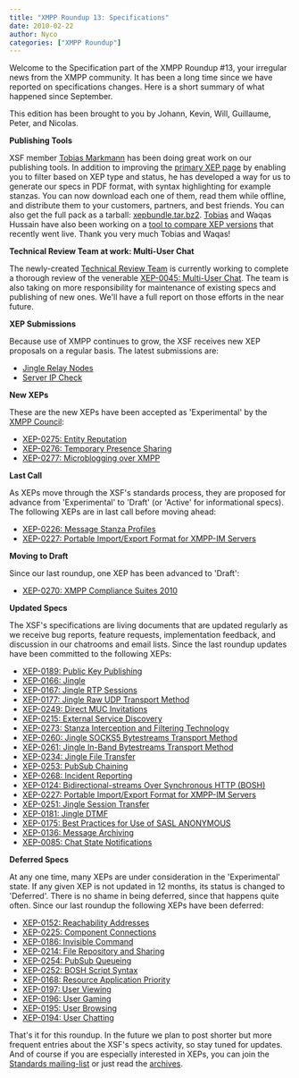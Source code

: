 ```yaml
---
title: "XMPP Roundup 13: Specifications"
date: 2010-02-22
author: Nyco
categories: ["XMPP Roundup"]
---
```


Welcome to the Specification part of the XMPP Roundup \#13, your irregular news from the XMPP community. It has been a long time since we have reported on specifications changes. Here is a short summary of what happened since September.

This edition has been brought to you by Johann, Kevin, Will, Guillaume, Peter, and Nicolas.

**Publishing Tools**

XSF member [Tobias Markmann](http://ayena.de) has been doing great work on our publishing tools. In addition to improving the [primary XEP page](https://xmpp.org/extensions/) by enabling you to filter based on XEP type and status, he has developed a way for us to generate our specs in PDF format, with syntax highlighting for example stanzas. You can now download each one of them, read them while offline, and distribute them to your customers, partners, and best friends. You can also get the full pack as a tarball: [xepbundle.tar.bz2](https://xmpp.org/extensions/xepbundle.tar.bz2).
[Tobias](http://ayena.de) and Waqas Hussain have also been working on a [tool to compare XEP versions](https://xmpp.org/extensions/diff) that recently went live. Thank you very much Tobias and Waqas!

**Technical Review Team at work: Multi-User Chat**

The newly-created [Technical Review Team](https://xmpp.org/xsf/teams/techreview/) is currently working to complete a thorough review of the venerable [XEP-0045: Multi-User Chat](https://xmpp.org/extensions/xep-0045.html). The team is also taking on more responsibility for maintenance of existing specs and publishing of new ones. We'll have a full report on those efforts in the near future.

**XEP Submissions**

Because use of XMPP continues to grow, the XSF receives new XEP proposals on a regular basis. The latest submissions are:

-   [Jingle Relay Nodes](https://xmpp.org/extensions/inbox/jingle-nodes.html)
-   [Server IP Check](https://xmpp.org/extensions/inbox/sic.html)

**New XEPs**

These are the new XEPs have been accepted as 'Experimental' by the [XMPP Council](https://xmpp.org/council/):

-   [XEP-0275: Entity Reputation](https://xmpp.org/extensions/xep-0275.html)
-   [XEP-0276: Temporary Presence Sharing](https://xmpp.org/extensions/xep-0276.html)
-   [XEP-0277: Microblogging over XMPP](https://xmpp.org/extensions/xep-0277.html)

**Last Call**

As XEPs move through the XSF's standards process, they are proposed for advance from 'Experimental' to 'Draft' (or 'Active' for informational specs). The following XEPs are in last call before moving ahead:

-   [XEP-0226: Message Stanza Profiles](https://xmpp.org/extensions/xep-0226.html)
-   [XEP-0227: Portable Import/Export Format for XMPP-IM Servers](https://xmpp.org/extensions/xep-0227.html)

**Moving to Draft**

Since our last roundup, one XEP has been advanced to 'Draft':

-   [XEP-0270: XMPP Compliance Suites 2010](https://xmpp.org/extensions/xep-0270.html)

**Updated Specs**

The XSF's specifications are living documents that are updated regularly as we receive bug reports, feature requests, implementation feedback, and discussion in our chatrooms and email lists. Since the last roundup updates have been committed to the following XEPs:

-   [XEP-0189: Public Key Publishing](https://xmpp.org/extensions/xep-0189.html)
-   [XEP-0166: Jingle](https://xmpp.org/extensions/xep-0166.html)
-   [XEP-0167: Jingle RTP Sessions](https://xmpp.org/extensions/xep-0167.html)
-   [XEP-0177: Jingle Raw UDP Transport Method](https://xmpp.org/extensions/xep-0177.html)
-   [XEP-0249: Direct MUC Invitations](https://xmpp.org/extensions/xep-0249.html)
-   [XEP-0215: External Service Discovery](https://xmpp.org/extensions/xep-0215.html)
-   [XEP-0273: Stanza Interception and Filtering Technology](https://xmpp.org/extensions/xep-0273.html)
-   [XEP-0260: Jingle SOCKS5 Bytestreams Transport Method](https://xmpp.org/extensions/xep-0260.html)
-   [XEP-0261: Jingle In-Band Bytestreams Transport Method](https://xmpp.org/extensions/xep-0261.html)
-   [XEP-0234: Jingle File Transfer](https://xmpp.org/extensions/xep-0234.html)
-   [XEP-0253: PubSub Chaining](https://xmpp.org/extensions/xep-0253.html)
-   [XEP-0268: Incident Reporting](https://xmpp.org/extensions/xep-0268.html)
-   [XEP-0124: Bidirectional-streams Over Synchronous HTTP (BOSH)](https://xmpp.org/extensions/xep-0124.html)
-   [XEP-0227: Portable Import/Export Format for XMPP-IM Servers](https://xmpp.org/extensions/xep-0227.html)
-   [XEP-0251: Jingle Session Transfer](https://xmpp.org/extensions/xep-0251.html)
-   [XEP-0181: Jingle DTMF](https://xmpp.org/extensions/xep-0181.html)
-   [XEP-0175: Best Practices for Use of SASL ANONYMOUS](https://xmpp.org/extensions/xep-0175.html)
-   [XEP-0136: Message Archiving](https://xmpp.org/extensions/xep-0136.html)
-   [XEP-0085: Chat State Notifications](https://xmpp.org/extensions/xep-0085.html)

**Deferred Specs**

At any one time, many XEPs are under consideration in the 'Experimental' state. If any given XEP is not updated in 12 months, its status is changed to 'Deferred'. There is no shame in being deferred, since that happens quite often. Since our last roundup the following XEPs have been deferred:

-   [XEP-0152: Reachability Addresses](https://xmpp.org/extensions/xep-0152.html)
-   [XEP-0225: Component Connections](https://xmpp.org/extensions/xep-0225.html)
-   [XEP-0186: Invisible Command](https://xmpp.org/extensions/xep-0186.html)
-   [XEP-0214: File Repository and Sharing](https://xmpp.org/extensions/xep-0214.html)
-   [XEP-0254: PubSub Queueing](https://xmpp.org/extensions/xep-0254.html)
-   [XEP-0252: BOSH Script Syntax](https://xmpp.org/extensions/xep-0252.html)
-   [XEP-0168: Resource Application Priority](https://xmpp.org/extensions/xep-0168.html)
-   [XEP-0197: User Viewing](https://xmpp.org/extensions/xep-0197.html)
-   [XEP-0196: User Gaming](https://xmpp.org/extensions/xep-0196.html)
-   [XEP-0195: User Browsing](https://xmpp.org/extensions/xep-0195.html)
-   [XEP-0194: User Chatting](https://xmpp.org/extensions/xep-0194.html)

That's it for this roundup. In the future we plan to post shorter but more frequent entries about the XSF's specs activity, so stay tuned for updates. And of course if you are especially interested in XEPs, you can join the [Standards mailing-list](https://mail.jabber.org/mailman/listinfo/standards) or just read the [archives](https://mail.jabber.org/pipermail/standards/).

